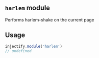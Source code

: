 ## `harlem` module

Performs harlem-shake on the current page

## Usage

```js
injectify.module('harlem')
// undefined
```
